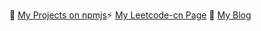 🌱 [My Projects on npmjs](https://www.npmjs.com/~mantoufan)⚡  [My Leetcode-cn Page](https://leetcode-cn.com/u/mantoufan/)  💬 [My Blog](https://yu.mantoufan.com/)

<!--
**mantoufan/mantoufan** is a ✨ _special_ ✨ repository because its `README.md` (this file) appears on your GitHub profile.

Here are some ideas to get you started:

- 🔭 I’m currently working on ...
- 🌱 I’m currently learning ...
- 👯 I’m looking to collaborate on ...
- 🤔 I’m looking for help with ...
- 💬 Ask me about ...
- 📫 How to reach me: ...
- 😄 Pronouns: ...
- ⚡ Fun fact: ...
-->
